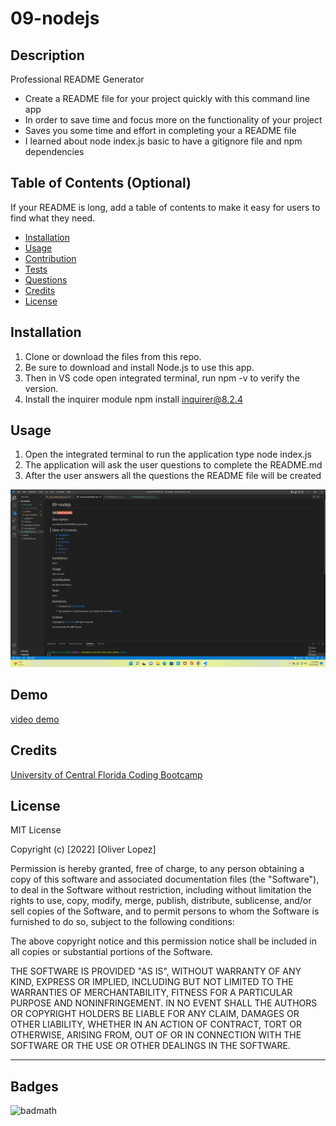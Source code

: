 # 09-nodejs

## Description

Professional README Generator
- Create a README file for your project quickly with this command line app
- In order to save time and focus more on the functionality of your project 
- Saves you some time and effort in completing your a README file
- I learned about node index.js basic to have a gitignore file and npm dependencies

## Table of Contents (Optional)

If your README is long, add a table of contents to make it easy for users to find what they need.

- [Installation](#installation)
- [Usage](#usage)
- [Contribution](#Contribution)
- [Tests](#Tests)
- [Questions](#Questions)
- [Credits](#credits)
- [License](#license)

## Installation

1. Clone or download the files from this repo.
2. Be sure to download and install Node.js to use this app.
3. Then in VS code open integrated terminal, run npm -v to verify the version.
4. Install the inquirer module npm install inquirer@8.2.4

## Usage

1. Open the integrated terminal to run the application type node index.js
2. The application will ask the user questions to complete the README.md 
3. After the user answers all the questions the README file will be created

![Screenshot README](./assets/Readme.png?raw=true)
    
## Demo

[video demo](https://drive.google.com/file/d/1fHO-DT5WZqq2AEk4zMYYQYulGxboXhRw/view)

## Credits

[University of Central Florida Coding Bootcamp](https://github.com/UCF-Coding-Boot-Camp)

## License

MIT License

Copyright (c) [2022] [Oliver Lopez]

Permission is hereby granted, free of charge, to any person obtaining a copy
of this software and associated documentation files (the "Software"), to deal
in the Software without restriction, including without limitation the rights
to use, copy, modify, merge, publish, distribute, sublicense, and/or sell
copies of the Software, and to permit persons to whom the Software is
furnished to do so, subject to the following conditions:

The above copyright notice and this permission notice shall be included in all
copies or substantial portions of the Software.

THE SOFTWARE IS PROVIDED "AS IS", WITHOUT WARRANTY OF ANY KIND, EXPRESS OR
IMPLIED, INCLUDING BUT NOT LIMITED TO THE WARRANTIES OF MERCHANTABILITY,
FITNESS FOR A PARTICULAR PURPOSE AND NONINFRINGEMENT. IN NO EVENT SHALL THE
AUTHORS OR COPYRIGHT HOLDERS BE LIABLE FOR ANY CLAIM, DAMAGES OR OTHER
LIABILITY, WHETHER IN AN ACTION OF CONTRACT, TORT OR OTHERWISE, ARISING FROM,
OUT OF OR IN CONNECTION WITH THE SOFTWARE OR THE USE OR OTHER DEALINGS IN THE
SOFTWARE.

---

## Badges

![badmath](https://img.shields.io/github/languages/top/lernantino/badmath)


